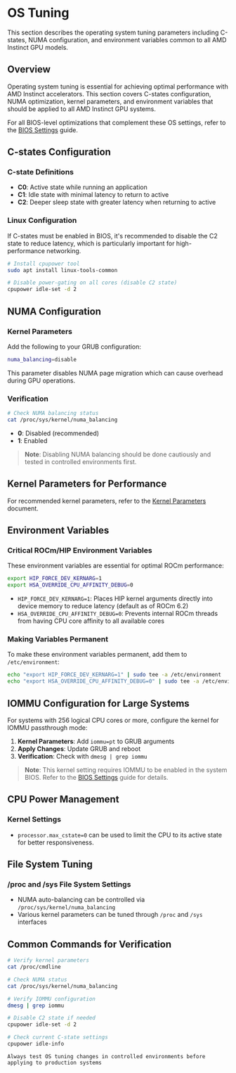 # OS Tuning

This section describes the operating system tuning parameters including C-states, NUMA configuration, and environment variables common to all AMD Instinct GPU models.

## Overview

Operating system tuning is essential for achieving optimal performance with AMD Instinct accelerators. This section covers C-states configuration, NUMA optimization, kernel parameters, and environment variables that should be applied to all AMD Instinct GPU systems.

For all BIOS-level optimizations that complement these OS settings, refer to the [BIOS Settings](bios-settings.md) guide.

## C-states Configuration

### C-state Definitions

- **C0**: Active state while running an application
- **C1**: Idle state with minimal latency to return to active
- **C2**: Deeper sleep state with greater latency when returning to active

### Linux Configuration

If C-states must be enabled in BIOS, it's recommended to disable the C2 state to reduce latency, which is particularly important for high-performance networking.

```bash
# Install cpupower tool
sudo apt install linux-tools-common

# Disable power-gating on all cores (disable C2 state)
cpupower idle-set -d 2
```

## NUMA Configuration

### Kernel Parameters

Add the following to your GRUB configuration:

```bash
numa_balancing=disable
```

This parameter disables NUMA page migration which can cause overhead during GPU operations.

### Verification

```bash
# Check NUMA balancing status
cat /proc/sys/kernel/numa_balancing
```

- **0**: Disabled (recommended)
- **1**: Enabled

> **Note**: Disabling NUMA balancing should be done cautiously and tested in controlled environments first.

## Kernel Parameters for Performance

For recommended kernel parameters, refer to the [Kernel Parameters](kernel-parameters.md) document.

## Environment Variables

### Critical ROCm/HIP Environment Variables

These environment variables are essential for optimal ROCm performance:

```bash
export HIP_FORCE_DEV_KERNARG=1
export HSA_OVERRIDE_CPU_AFFINITY_DEBUG=0
```

- `HIP_FORCE_DEV_KERNARG=1`: Places HIP kernel arguments directly into device memory to reduce latency (default as of ROCm 6.2)
- `HSA_OVERRIDE_CPU_AFFINITY_DEBUG=0`: Prevents internal ROCm threads from having CPU core affinity to all available cores

### Making Variables Permanent

To make these environment variables permanent, add them to `/etc/environment`:

```bash
echo "export HIP_FORCE_DEV_KERNARG=1" | sudo tee -a /etc/environment
echo "export HSA_OVERRIDE_CPU_AFFINITY_DEBUG=0" | sudo tee -a /etc/environment
```

## IOMMU Configuration for Large Systems

For systems with 256 logical CPU cores or more, configure the kernel for IOMMU passthrough mode:

1. **Kernel Parameters**: Add `iommu=pt` to GRUB arguments
2. **Apply Changes**: Update GRUB and reboot
3. **Verification**: Check with `dmesg | grep iommu`

> **Note**: This kernel setting requires IOMMU to be enabled in the system BIOS. Refer to the [BIOS Settings](bios-settings.md) guide for details.

## CPU Power Management

### Kernel Settings

- `processor.max_cstate=0` can be used to limit the CPU to its active state for better responsiveness.

## File System Tuning

### /proc and /sys File System Settings

- NUMA auto-balancing can be controlled via `/proc/sys/kernel/numa_balancing`
- Various kernel parameters can be tuned through `/proc` and `/sys` interfaces

## Common Commands for Verification

```bash
# Verify kernel parameters
cat /proc/cmdline

# Check NUMA status
cat /proc/sys/kernel/numa_balancing

# Verify IOMMU configuration
dmesg | grep iommu

# Disable C2 state if needed
cpupower idle-set -d 2

# Check current C-state settings
cpupower idle-info
```

```{warning}
Always test OS tuning changes in controlled environments before applying to production systems
```
